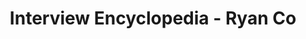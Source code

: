 ---
title: Interview Encyclopedia - Ryan Co
display: Interview Encyclopedia
description: Interview questions, interview experiences, interview tips, sharing interview experiences, summary of interview experiences
plum: true
---